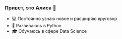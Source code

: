 ### Привет, это Алиса 👋

- 💻 Постоянно узнаю новое и расширяю кругозор
- 🌱 Развиваюсь в Python
- 🎓 Обучаюсь в сфере Data Science
